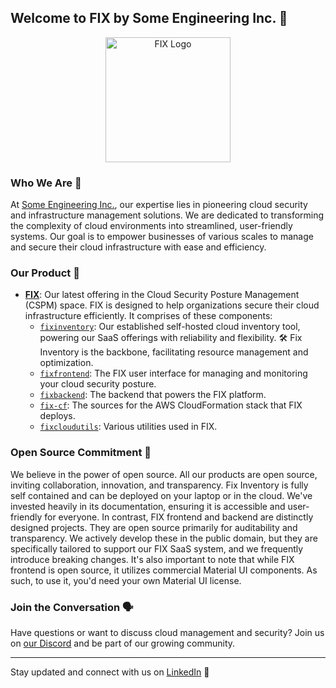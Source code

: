 ## Welcome to FIX by Some Engineering Inc. 👋

<p align="center">
  <img src="https://cdn.some.engineering/assets/fix-logos/fix-logo.svg" alt="FIX Logo" width="200" height="200">
</p>


### Who We Are 🌟
At [Some Engineering Inc.](https://some.engineering), our expertise lies in pioneering cloud security and infrastructure management solutions. We are dedicated to transforming the complexity of cloud environments into streamlined, user-friendly systems. Our goal is to empower businesses of various scales to manage and secure their cloud infrastructure with ease and efficiency.


### Our Product 🚀
- **[FIX](https://fix.security)**: Our latest offering in the Cloud Security Posture Management (CSPM) space. FIX is designed to help organizations secure their cloud infrastructure efficiently. It comprises of these components:
  - [`fixinventory`](https://github.com/someengineering/fixinventory): Our established self-hosted cloud inventory tool, powering our SaaS offerings with reliability and flexibility. 🛠️ Fix Inventory is the backbone, facilitating resource management and optimization.
  - [`fixfrontend`](https://github.com/someengineering/fixfrontend): The FIX user interface for managing and monitoring your cloud security posture.
  - [`fixbackend`](https://github.com/someengineering/fixbackend): The backend that powers the FIX platform.
  - [`fix-cf`](https://github.com/someengineering/fix-cf): The sources for the AWS CloudFormation stack that FIX deploys.
  - [`fixcloudutils`](https://github.com/someengineering/fixcloudutils): Various utilities used in FIX.


### Open Source Commitment 💖
We believe in the power of open source. All our products are open source, inviting collaboration, innovation, and transparency. Fix Inventory is fully self contained and can be deployed on your laptop or in the cloud. We've invested heavily in its documentation, ensuring it is accessible and user-friendly for everyone. In contrast, FIX frontend and backend are distinctly designed projects. They are open source primarily for auditability and transparency. We actively develop these in the public domain, but they are specifically tailored to support our FIX SaaS system, and we frequently introduce breaking changes. It's also important to note that while FIX frontend is open source, it utilizes commercial Material UI components. As such, to use it, you'd need your own Material UI license.


### Join the Conversation 🗣️
Have questions or want to discuss cloud management and security? Join us on [our Discord](https://discord.gg/someengineering) and be part of our growing community.

---
Stay updated and connect with us on [LinkedIn](https://linkedin.com/company/fix) 📱
